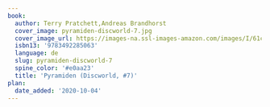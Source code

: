 ```yaml
---
book:
  author: Terry Pratchett,Andreas Brandhorst
  cover_image: pyramiden-discworld-7.jpg
  cover_image_url: https://images-na.ssl-images-amazon.com/images/I/61cx2T6bESL._SX317_BO1,204,203,200_.jpg
  isbn13: '9783492285063'
  language: de
  slug: pyramiden-discworld-7
  spine_color: '#e0aa23'
  title: 'Pyramiden (Discworld, #7)'
plan:
  date_added: '2020-10-04'
---
```

